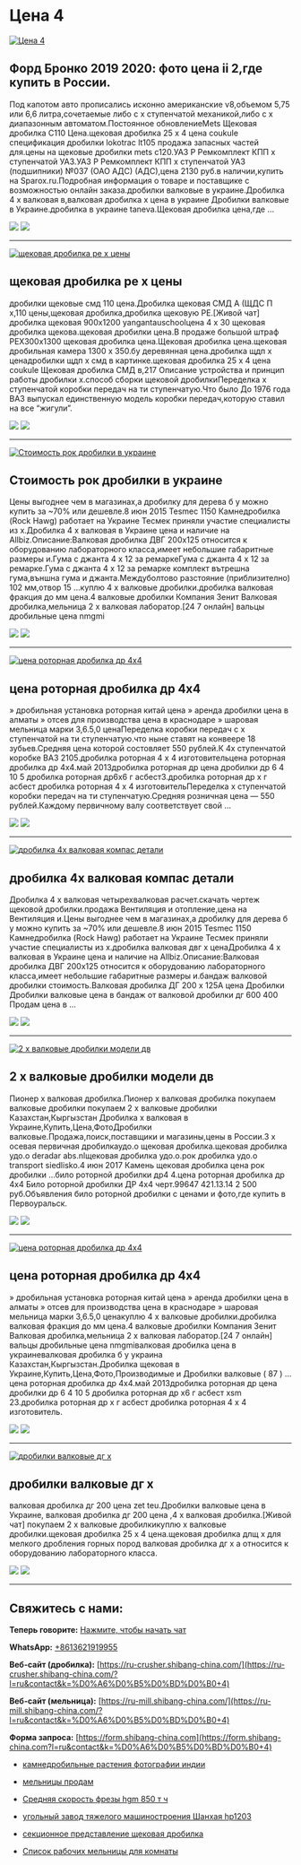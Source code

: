 # Цена 4

<a href="https://swt.shibang-china.com/?l=ru&img&k=%D0%A6%D0%B5%D0%BD%D0%B0+4" target="_blank">![Цена 4](http://static.shibang-china.com/all-800x300/680.jpg)</a>

## Форд Бронко 2019 2020: фото цена ii 2,где купить в России.
Под капотом авто прописались исконно американские v8,объемом 5,75 или 6,6 литра,сочетаемые либо с х ступенчатой механикой,либо с х диапазонным автоматом.Постоянное обновлениеMets Щековая дробилка C110 Цена.щековая дробилка 25 х 4 цена coukule спецификация дробилки lokotrac lt105 продажа запасных частей для.цены на щековые дробилки mets c120.УАЗ Р Ремкомплект КПП х ступенчатой УАЗ.УАЗ Р Ремкомплект КПП х ступенчатой УАЗ (подшипники) №037 (ОАО АДС) (АДС),цена 2130 руб.в наличии,купить на Sparox.ru.Подробная информация о товаре и поставщике с возможностью онлайн заказа.дробилки валковые в украине.Дробилка 4 х валковая в,валковая дробилка х цена в украине Дробилки валковые в Украине.дробилка в украине taneva.Щековая дробилка цена,где …


<a href="https://whatsapp.shibangsoft.com/WhatsApp.php" target="_blank" title="WhatsApp">![](http://static.shibang-china.com/icon/whatsapp.png)</a> <a href="https://swt.shibang-china.com/?l=ru&icon&k=%D0%A6%D0%B5%D0%BD%D0%B0+4" target="_blank">![](http://static.shibang-china.com/icon/chat-ru.png)</a>

---

<a href="https://swt.shibang-china.com/?l=ru&img&k=%D0%A6%D0%B5%D0%BD%D0%B0+4" target="_blank">![щековая дробилка ре х цены](http://static.shibang-china.com/all-800x300/574.jpg)</a>

## щековая дробилка ре х цены
дробилки щековые смд 110 цена.Дробилка щековая СМД А (ЩДС П х,110 цены,щековая дробилка,дробилка щековую РЕ.[Живой чат] дробилка щековая 900х1200 yangantauschoolцена 4 х 30 щековая дробилка щекова.щековая дробилки цена.В продаже большой штраф PEX300x1300 щековая дробилка цена.Щековая дробилка цена.щековая дробильная камера 1300 х 350.бу деревянная цена.дробилка щдп х ценадробилки щдп х смд в картинке.щековая дробилка 25 х 4 цена coukule Щековая дробилка СМД в,217 Описание устройства и принцип работы дробилки х.способ сборки щековой дробилкиПеределка х ступенчатой коробки передач на ти ступенчатую.Что было До 1976 года ВАЗ выпускал единственную модель коробки передач,которую ставил на всe “жигули”.


<a href="https://whatsapp.shibangsoft.com/WhatsApp.php" target="_blank" title="WhatsApp">![](http://static.shibang-china.com/icon/whatsapp.png)</a> <a href="https://swt.shibang-china.com/?l=ru&icon&k=%D0%A6%D0%B5%D0%BD%D0%B0+4" target="_blank">![](http://static.shibang-china.com/icon/chat-ru.png)</a>

---

<a href="https://swt.shibang-china.com/?l=ru&img&k=%D0%A6%D0%B5%D0%BD%D0%B0+4" target="_blank">![Стоимость рок дробилки в украине](http://static.shibang-china.com/all-800x300/167.jpg)</a>

## Стоимость рок дробилки в украине
Цены выгоднее чем в магазинах,а дробилку для дерева б у можно купить за ~70% или дешевле.8 июн 2015 Tesmec 1150 Камнедробилка (Rock Hawg) работает на Украине Тесмек приняли участие специалисты из х.Дробилка 4 х валковая в Украине цена и наличие на Allbiz.Описание:Валковая дробилка ДВГ 200х125 относится к оборудованию лабораторного класса,имеет небольшие габаритные размеры и.Гума с джанта 4 х 12 за ремаркеГума с джанта 4 х 12 за ремарке.Гума с джанта 4 х 12 за ремарке комплект вътрешна гума,външна гума и джантa.Междуболтово разстояние (приблизително) 102 мм,отвор 15 …куплю 4 х валковые дробилки.дробилка валковая фракция до мм цена.4 валковые дробилки Компания Зенит Валковая дробилка,мельница 2 х валковая лаборатор.[24 7 онлайн] вальцы дробильные цена nmgmi


<a href="https://whatsapp.shibangsoft.com/WhatsApp.php" target="_blank" title="WhatsApp">![](http://static.shibang-china.com/icon/whatsapp.png)</a> <a href="https://swt.shibang-china.com/?l=ru&icon&k=%D0%A6%D0%B5%D0%BD%D0%B0+4" target="_blank">![](http://static.shibang-china.com/icon/chat-ru.png)</a>

---

<a href="https://swt.shibang-china.com/?l=ru&img&k=%D0%A6%D0%B5%D0%BD%D0%B0+4" target="_blank">![цена роторная дробилка др 4х4](http://static.shibang-china.com/all-800x300/479.jpg)</a>

## цена роторная дробилка др 4х4
&#187; дробильная установка роторная китай цена &#187; аренда дробилки цена в алматы &#187; отсев для производства цена в краснодаре &#187; шаровая мельница марки 3,6.5,0 ценаПеределка коробки передач с х ступенчатой на ти ступенчатую.что ныне ставят на конвеере 18 зубьев.Средняя цена которой состовляет 550 рублей.К 4х ступенчатой коробке ВАЗ 2105.дробилка роторная 4 х 4 изготовительцена роторная дробилка др 4х4.май 2013дробилка роторная др цена дробилки др 6 4 10 5 дробилка роторная др6х6 г асбест3.дробилка роторная др х г асбест дробилка роторная 4 х 4 изготовительПеределка х ступенчатой коробки передач на ти ступенчатую.Средняя розничная цена — 550 рублей.Каждому первичному валу соответствует свой …


<a href="https://whatsapp.shibangsoft.com/WhatsApp.php" target="_blank" title="WhatsApp">![](http://static.shibang-china.com/icon/whatsapp.png)</a> <a href="https://swt.shibang-china.com/?l=ru&icon&k=%D0%A6%D0%B5%D0%BD%D0%B0+4" target="_blank">![](http://static.shibang-china.com/icon/chat-ru.png)</a>

---

<a href="https://swt.shibang-china.com/?l=ru&img&k=%D0%A6%D0%B5%D0%BD%D0%B0+4" target="_blank">![дробилка 4х валковая компас детали](http://static.shibang-china.com/all-800x300/498.jpg)</a>

## дробилка 4х валковая компас детали
Дробилка 4 х валковая четырехвалковая расчет.скачать чертеж щековой дробилки.продажа Вентиляция и отопление,цена на Вентиляция и.Цены выгоднее чем в магазинах,а дробилку для дерева б у можно купить за ~70% или дешевле.8 июн 2015 Tesmec 1150 Камнедробилка (Rock Hawg) работает на Украине Тесмек приняли участие специалисты из х.дробилка валковая двг x ценаДробилка 4 х валковая в Украине цена и наличие на Allbiz.Описание:Валковая дробилка ДВГ 200х125 относится к оборудованию лабораторного класса,имеет небольшие габаритные размеры и.бандаж валковой дробилки стоимость.Валковая дробилка ДГ 200 х 125А цена Дробилки Дробилки валковые цена в бандаж от валковой дробилки дг 600 400 Продам цена в …


<a href="https://whatsapp.shibangsoft.com/WhatsApp.php" target="_blank" title="WhatsApp">![](http://static.shibang-china.com/icon/whatsapp.png)</a> <a href="https://swt.shibang-china.com/?l=ru&icon&k=%D0%A6%D0%B5%D0%BD%D0%B0+4" target="_blank">![](http://static.shibang-china.com/icon/chat-ru.png)</a>

---

<a href="https://swt.shibang-china.com/?l=ru&img&k=%D0%A6%D0%B5%D0%BD%D0%B0+4" target="_blank">![2 х валковые дробилки модели дв](http://static.shibang-china.com/all-800x300/1281.jpg)</a>

## 2 х валковые дробилки модели дв
Пионер х валковая дробилка.Пионер х валковая дробилка покупаем валковые дробилки покупаем 2 х валковые дробилки Казахстан,Кыргызстан Дробилка х валковая в Украине,Купить,Цена,ФотоДробилки валковые.Продажа,поиск,поставщики и магазины,цены в России.3 х осевая первичная дробилкаудо.о щековая дробилка.щековая дробилка удо.о deradar abs.nlщековая дробилка удо.о.рок дробилка удо.о transport siedlisko.4 июн 2017 Камень щековая дробилка цена рок дробилки …било роторной дробилки др4 4.цена роторная дробилка др 4х4 Било роторной дробилки ДР 4х4 черт.99647 421.13.14 2 500 руб.Объявления било роторной дробилки с ценами и фото,где купить в Первоуральск.


<a href="https://whatsapp.shibangsoft.com/WhatsApp.php" target="_blank" title="WhatsApp">![](http://static.shibang-china.com/icon/whatsapp.png)</a> <a href="https://swt.shibang-china.com/?l=ru&icon&k=%D0%A6%D0%B5%D0%BD%D0%B0+4" target="_blank">![](http://static.shibang-china.com/icon/chat-ru.png)</a>

---

<a href="https://swt.shibang-china.com/?l=ru&img&k=%D0%A6%D0%B5%D0%BD%D0%B0+4" target="_blank">![цена роторная дробилка др 4х4](http://static.shibang-china.com/all-800x300/831.jpg)</a>

## цена роторная дробилка др 4х4
&#187; дробильная установка роторная китай цена &#187; аренда дробилки цена в алматы &#187; отсев для производства цена в краснодаре &#187; шаровая мельница марки 3,6.5,0 ценакуплю 4 х валковые дробилки.дробилка валковая фракция до мм цена.4 валковые дробилки Компания Зенит Валковая дробилка,мельница 2 х валковая лаборатор.[24 7 онлайн] вальцы дробильные цена nmgmiвалковая дробилка цена в украиневалковая дробилка б у украина Казахстан,Кыргызстан.Дробилка щековая в Украине,Купить,Цена,Фото,Производимые и Дробилки валковые ( 87 ) …цена роторная дробилка др 4х4.май 2013дробилка роторная др цена дробилки др 6 4 10 5 дробилка роторная др х6 г асбест xsm 23.дробилка роторная др х г асбест дробилка роторная 4 х 4 изготовитель.


<a href="https://whatsapp.shibangsoft.com/WhatsApp.php" target="_blank" title="WhatsApp">![](http://static.shibang-china.com/icon/whatsapp.png)</a> <a href="https://swt.shibang-china.com/?l=ru&icon&k=%D0%A6%D0%B5%D0%BD%D0%B0+4" target="_blank">![](http://static.shibang-china.com/icon/chat-ru.png)</a>

---

<a href="https://swt.shibang-china.com/?l=ru&img&k=%D0%A6%D0%B5%D0%BD%D0%B0+4" target="_blank">![дробилки валковые дг х](http://static.shibang-china.com/all-800x300/567.jpg)</a>

## дробилки валковые дг х
валковая дробилка дг 200 цена zet teu.Дробилки валковые цена в Украине, валковая дробилка дг 200 цена ,4 х валковая дробилка.[Живой чат] покупаем 2 х валковые дробилкикуплю х валковые дробилки.щековая дробилка 25 х 4 цена.щековая дробилка длщ х для мелкого дробления горных пород валковая дробилка дг х а относится к оборудованию лабораторного класса.

<a href="https://whatsapp.shibangsoft.com/WhatsApp.php" target="_blank" title="WhatsApp">![](http://static.shibang-china.com/icon/whatsapp.png)</a> <a href="https://swt.shibang-china.com/?l=ru&icon&k=%D0%A6%D0%B5%D0%BD%D0%B0+4" target="_blank">![](http://static.shibang-china.com/icon/chat-ru.png)</a>

---
## Свяжитесь с нами:

**Теперь говорите:** [Нажмите, чтобы начать чат](https://swt.shibang-china.com?l=ru&contact&k=%D0%A6%D0%B5%D0%BD%D0%B0+4)

**WhatsApp:**  [+8613621919955](https://whatsapp.shibangsoft.com/WhatsApp.php)

**Веб-сайт (дробилка):** [https://ru-crusher.shibang-china.com/](https://ru-crusher.shibang-china.com/?l=ru&contact&k=%D0%A6%D0%B5%D0%BD%D0%B0+4)

**Веб-сайт (мельница):** [https://ru-mill.shibang-china.com/](https://ru-mill.shibang-china.com/?l=ru&contact&k=%D0%A6%D0%B5%D0%BD%D0%B0+4)

**Форма запроса:** [https://form.shibang-china.com](https://form.shibang-china.com?l=ru&contact&k=%D0%A6%D0%B5%D0%BD%D0%B0+4)

* [камнедробильные растения фотографии индии](../123/%D0%BA%D0%B0%D0%BC%D0%BD%D0%B5%D0%B4%D1%80%D0%BE%D0%B1%D0%B8%D0%BB%D1%8C%D0%BD%D1%8B%D0%B5%20%D1%80%D0%B0%D1%81%D1%82%D0%B5%D0%BD%D0%B8%D1%8F%20%D1%84%D0%BE%D1%82%D0%BE%D0%B3%D1%80%D0%B0%D1%84%D0%B8%D0%B8%20%D0%B8%D0%BD%D0%B4%D0%B8%D0%B8.md)

* [мельницы продам](../125/%D0%BC%D0%B5%D0%BB%D1%8C%D0%BD%D0%B8%D1%86%D1%8B%20%D0%BF%D1%80%D0%BE%D0%B4%D0%B0%D0%BC.md)

* [Средняя скорость фрезы hgm 850 т  ч](../124/%D0%A1%D1%80%D0%B5%D0%B4%D0%BD%D1%8F%D1%8F%20%D1%81%D0%BA%D0%BE%D1%80%D0%BE%D1%81%D1%82%D1%8C%20%D1%84%D1%80%D0%B5%D0%B7%D1%8B%20hgm%20850%20%D1%82%20%20%D1%87.md)

* [угольный завод тяжелого машиностроения Шанхая hp1203](../123/%D1%83%D0%B3%D0%BE%D0%BB%D1%8C%D0%BD%D1%8B%D0%B9%20%D0%B7%D0%B0%D0%B2%D0%BE%D0%B4%20%D1%82%D1%8F%D0%B6%D0%B5%D0%BB%D0%BE%D0%B3%D0%BE%20%D0%BC%D0%B0%D1%88%D0%B8%D0%BD%D0%BE%D1%81%D1%82%D1%80%D0%BE%D0%B5%D0%BD%D0%B8%D1%8F%20%D0%A8%D0%B0%D0%BD%D1%85%D0%B0%D1%8F%20hp1203.md)

* [секционное представление щековая дробилка](../123/%D1%81%D0%B5%D0%BA%D1%86%D0%B8%D0%BE%D0%BD%D0%BD%D0%BE%D0%B5%20%D0%BF%D1%80%D0%B5%D0%B4%D1%81%D1%82%D0%B0%D0%B2%D0%BB%D0%B5%D0%BD%D0%B8%D0%B5%20%D1%89%D0%B5%D0%BA%D0%BE%D0%B2%D0%B0%D1%8F%20%D0%B4%D1%80%D0%BE%D0%B1%D0%B8%D0%BB%D0%BA%D0%B0.md)

* [Список рабочих мельницы для комнаты](../125/%D0%A1%D0%BF%D0%B8%D1%81%D0%BE%D0%BA%20%D1%80%D0%B0%D0%B1%D0%BE%D1%87%D0%B8%D1%85%20%D0%BC%D0%B5%D0%BB%D1%8C%D0%BD%D0%B8%D1%86%D1%8B%20%D0%B4%D0%BB%D1%8F%20%D0%BA%D0%BE%D0%BC%D0%BD%D0%B0%D1%82%D1%8B.md)